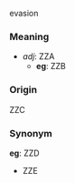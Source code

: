 evasion
### Meaning
+ _adj_: ZZA
	+ __eg__: ZZB

### Origin

ZZC

### Synonym

__eg__: ZZD

+ ZZE


